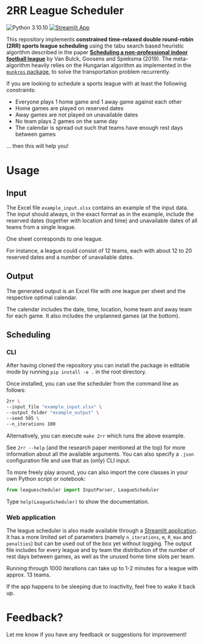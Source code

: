 # 2RR League Scheduler

![Python 3.10.10](https://img.shields.io/badge/python-3.10.10-blue.svg)
[![Streamlit App](https://static.streamlit.io/badges/streamlit_badge_black_white.svg)](https://leaguescheduler.streamlit.app)

This repository implements **constrained time-relaxed double round-robin (2RR) sports league scheduling** using the tabu search based heuristic algorithm described in the paper [**Scheduling a non-professional indoor football league**](https://pure.tue.nl/ws/portalfiles/portal/121797609/Bulck2019_Article_SchedulingANon_professionalInd.pdf) by Van Bulck, Goosens and Spieksma (2019). The meta-algorithm heavily relies on the Hungarian algorithm as implemented in the [`munkres` package](https://software.clapper.org/munkres), to solve the transportation problem recurrently.

If you are looking to schedule a sports league with at least the following constraints:
- Everyone plays 1 home game and 1 away game against each other
- Home games are played on reserved dates
- Away games are not played on unavailable dates
- No team plays 2 games on the same day
- The calendar is spread out such that teams have enough rest days between games

... then this will help you!

# Usage

## Input

The Excel file `example_input.xlsx` contains an example of the input data. The input should always, in the exact format as in the example, include the reserved dates (together with location and time) and unavailable dates of all teams from a single league.

One sheet corresponds to one league. 

For instance, a league could consist of 12 teams, each with about 12 to 20 reserved dates and a number of unavailable dates.

## Output

The generated output is an Excel file with one league per sheet and the respective optimal calendar.

The calendar includes the date, time, location, home team and away team for each game. It also includes the unplanned games (at the bottom).

## Scheduling

### CLI

After having cloned the repository you can install the package in editable mode by running `pip install -e .` in the root directory.

Once installed, you can use the scheduler from the command line as follows:

```bash
2rr \
--input_file "example_input.xlsx" \
--output_folder "example_output" \
--seed 505 \
--n_iterations 100
```

Alternatively, you can execute `make 2rr` which runs the above example.

See `2rr --help` (and the research paper mentioned at the top) for more information about all the available arguments. You can also specify a `.json` configuration file and use that as (only) CLI input.

To more freely play around, you can also import the core classes in your own Python script or notebook:

```python
from leaguescheduler import InputParser, LeagueScheduler
```

Type `help(LeagueScheduler)` to show the documentation.

### Web application

The league scheduler is also made available through a [Streamlit application](https://leaguescheduler.streamlit.app/). It has a more limited set of parameters (namely `n_iterations`, `m`, `R_max` and `penalties`) but can be used out of the box yet without logging. The output file includes for every league and by team the distribution of the number of rest days between games, as well as the unused home time slots per team.

Running through 1000 iterations can take up to 1-2 minutes for a league with approx. 13 teams.

If the app happens to be sleeping due to inactivity, feel free to wake it back up.

# Feedback?

Let me know if you have any feedback or suggestions for improvement!
